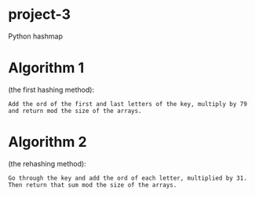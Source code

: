 # project-3
Python hashmap

# Algorithm 1 
(the first hashing method):

    Add the ord of the first and last letters of the key, multiply by 79 and return mod the size of the arrays.


# Algorithm 2
(the rehashing method):

    Go through the key and add the ord of each letter, multiplied by 31.  Then return that sum mod the size of the arrays.

